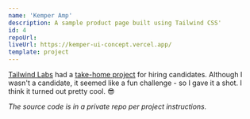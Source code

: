 ```yaml
---
name: 'Kemper Amp'
description: A sample product page built using Tailwind CSS'
id: 4
repoUrl:
liveUrl: https://kemper-ui-concept.vercel.app/
template: project
---
```


[Tailwind Labs](https://github.com/tailwindlabs) had a
[take-home project](https://github.com/adamwathan/tailwind-take-home-project)
for hiring candidates. Although I wasn't a candidate, it seemed like a fun
challenge - so I gave it a shot. I think it turned out pretty cool. 😎

_The source code is in a private repo per project instructions._

<!-- more -->
